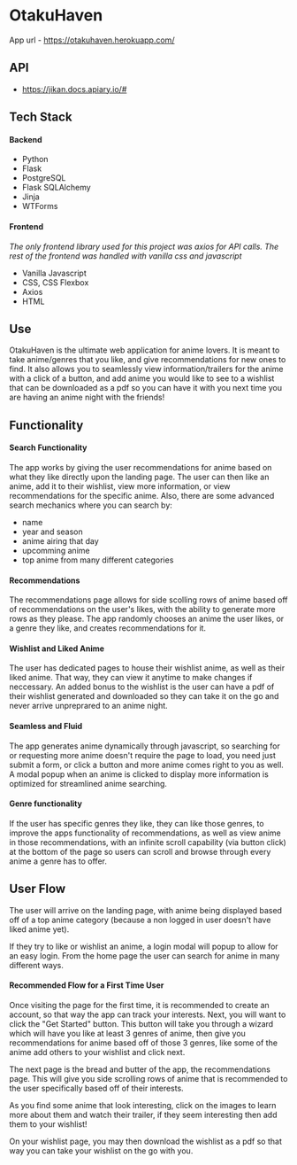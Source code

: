 # OtakuHaven
App url - https://otakuhaven.herokuapp.com/
## API
* https://jikan.docs.apiary.io/#
## Tech Stack
#### Backend
* Python
* Flask
* PostgreSQL
* Flask SQLAlchemy
* Jinja
* WTForms
#### Frontend
*The only frontend library used for this project was axios for API calls. The rest of the frontend was handled with vanilla css and javascript*
* Vanilla Javascript
* CSS, CSS Flexbox
* Axios
* HTML

## Use
OtakuHaven is the ultimate web application for anime lovers. It is meant to take anime/genres that you like, and give recommendations for new ones to find. It also allows you to seamlessly view information/trailers for the anime with a click of a button, and add anime you would like to see to a wishlist that can be downloaded as a pdf so you can have it with you next time you are having an anime night with the friends!

## Functionality
#### Search Functionality
The app works by giving the user recommendations for anime based on what they like directly upon the landing page. The user can then like an anime, add it to their wishlist, view more information, or view recommendations for the specific anime. Also, there are some advanced search mechanics where you can search by:
* name
* year and season
* anime airing that day
* upcomming anime
* top anime from many different categories

#### Recommendations
The recommendations page allows for side scolling rows of anime based off of recommendations on the user's likes, with the ability to generate more rows as they please. The app randomly chooses an anime the user likes, or a genre they like, and creates recommendations for it.

#### Wishlist and Liked Anime

The user has dedicated pages to house their wishlist anime, as well as their liked anime. That way, they can view it anytime to make changes if neccessary. An added bonus to the wishlist is the user can have a pdf of their wishlist generated and downloaded so they can take it on the go and never arrive unpreprared to an anime night.

#### Seamless and Fluid

The app generates anime dynamically through javascript, so searching for or requesting more anime doesn't require the page to load, you need just submit a form, or click a button and more anime comes right to you as well. A modal popup when an anime is clicked to display more information is optimized for streamlined anime searching.

#### Genre functionality

If the user has specific genres they like, they can like those genres, to improve the apps functionality of recommendations, as well as view anime in those recommendations, with an infinite scroll capability (via button click) at the bottom of the page so users can scroll and browse through every anime a genre has to offer.

## User Flow

The user will arrive on the landing page, with anime being displayed based off of a top anime category (because a non logged in user doesn't have liked anime yet).

If they try to like or wishlist an anime, a login modal will popup to allow for an easy login. From the home page the user can search for anime in many different ways.

#### Recommended Flow for a First Time User

Once visiting the page for the first time, it is recommended to create an account, so that way the app can track your interests. Next, you will want to click the "Get Started" button. This button will take you through a wizard which will have you like at least 3 genres of anime, then give you recommendations for anime based off of those 3 genres, like some of the anime add others to your wishlist and click next.

The next page is the bread and butter of the app, the recommendations page. This will give you side scrolling rows of anime that is recommended to the user specifically based off of their interests. 

As you find some anime that look interesting, click on the images to learn more about them and watch their trailer, if they seem interesting then add them to your wishlist!

On your wishlist page, you may then download the wishlist as a pdf so that way you can take your wishlist on the go with you.





